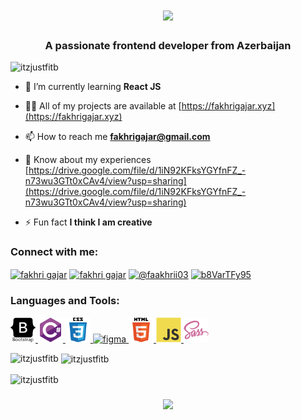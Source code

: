 <h1 align="center">
    <img src="https://readme-typing-svg.herokuapp.com/?font=Righteous&size=35&center=true&vCenter=true&width=500&height=70&duration=4000&lines=Hi+There!+👋;+I'm+Fakhri+Gajar!;" />
</h1>
<h3 align="center">A passionate frontend developer from Azerbaijan</h3>

<p align="left"> <img src="https://komarev.com/ghpvc/?username=itzjustfitb&label=Profile%20views&color=0e75b6&style=flat" alt="itzjustfitb" /> </p>

- 🌱 I’m currently learning **React JS**

- 👨‍💻 All of my projects are available at [https://fakhrigajar.xyz](https://fakhrigajar.xyz)

- 📫 How to reach me **fakhrigajar@gmail.com**

- 📄 Know about my experiences [https://drive.google.com/file/d/1iN92KFksYGYfnFZ_-n73wu3GTt0xCAv4/view?usp=sharing](https://drive.google.com/file/d/1iN92KFksYGYfnFZ_-n73wu3GTt0xCAv4/view?usp=sharing)

- ⚡ Fun fact **I think I am creative**

<h3 align="left">Connect with me:</h3>
<p align="left">
<a href="https://linkedin.com/in/fakhri-gajar-bb974b273/" target="blank"><img align="center" src="https://raw.githubusercontent.com/rahuldkjain/github-profile-readme-generator/master/src/images/icons/Social/linked-in-alt.svg" alt="fakhri gajar" height="30" width="40" /></a>
<a href="[https://fb.com/fakhri gajar](https://www.facebook.com/profile.php?id=100088924454057&paipv=0&eav=AfY5ybyuBB8co41evpYrK_bTgqeemQ4O5-gLsuOpfCvhFIRXOE0WxWlM4I6R_KY_yPI&_rdr)" target="blank"><img align="center" src="https://raw.githubusercontent.com/rahuldkjain/github-profile-readme-generator/master/src/images/icons/Social/facebook.svg" alt="fakhri gajar" height="30" width="40" /></a>
<a href="https://instagram.com/faakhrii03" target="blank"><img align="center" src="https://raw.githubusercontent.com/rahuldkjain/github-profile-readme-generator/master/src/images/icons/Social/instagram.svg" alt="@faakhrii03" height="30" width="40" /></a>
<a href="https://discord.gg/b8VarTFy95" target="blank"><img align="center" src="https://raw.githubusercontent.com/rahuldkjain/github-profile-readme-generator/master/src/images/icons/Social/discord.svg" alt="b8VarTFy95" height="30" width="40" /></a>
</p>

<h3 align="left">Languages and Tools:</h3>
<p align="left"> <a href="https://getbootstrap.com" target="_blank" rel="noreferrer"> <img src="https://raw.githubusercontent.com/devicons/devicon/master/icons/bootstrap/bootstrap-plain-wordmark.svg" alt="bootstrap" width="40" height="40"/> </a> <a href="https://www.w3schools.com/cs/" target="_blank" rel="noreferrer"> <img src="https://raw.githubusercontent.com/devicons/devicon/master/icons/csharp/csharp-original.svg" alt="csharp" width="40" height="40"/> </a> <a href="https://www.w3schools.com/css/" target="_blank" rel="noreferrer"> <img src="https://raw.githubusercontent.com/devicons/devicon/master/icons/css3/css3-original-wordmark.svg" alt="css3" width="40" height="40"/> </a> <a href="https://www.figma.com/" target="_blank" rel="noreferrer"> <img src="https://www.vectorlogo.zone/logos/figma/figma-icon.svg" alt="figma" width="40" height="40"/> </a> <a href="https://www.w3.org/html/" target="_blank" rel="noreferrer"> <img src="https://raw.githubusercontent.com/devicons/devicon/master/icons/html5/html5-original-wordmark.svg" alt="html5" width="40" height="40"/> </a> <a href="https://developer.mozilla.org/en-US/docs/Web/JavaScript" target="_blank" rel="noreferrer"> <img src="https://raw.githubusercontent.com/devicons/devicon/master/icons/javascript/javascript-original.svg" alt="javascript" width="40" height="40"/> </a> <a href="https://sass-lang.com" target="_blank" rel="noreferrer"> <img src="https://raw.githubusercontent.com/devicons/devicon/master/icons/sass/sass-original.svg" alt="sass" width="40" height="40"/> </a> </p>

<p><img align="left" src="https://github-readme-stats.vercel.app/api/top-langs?username=itzjustfitb&show_icons=true&locale=en&layout=compact" alt="itzjustfitb" /></p>

<p>&nbsp;<img align="center" src="https://github-readme-stats.vercel.app/api?username=itzjustfitb&show_icons=true&locale=en" alt="itzjustfitb" /></p>

<p><img align="center" src="https://github-readme-streak-stats.herokuapp.com/?user=itzjustfitb" alt="itzjustfitb" /></p>

<h3 align="center">
    <img src="https://readme-typing-svg.herokuapp.com/?font=Righteous&size=25&center=true&vCenter=true&width=500&height=70&duration=4000&lines=Thanks+for+visiting!+✌️;+Shoot+me+a+message+on+Linkedin!;I'm+always+down+to+collab+:)">
</h3>

</br>
